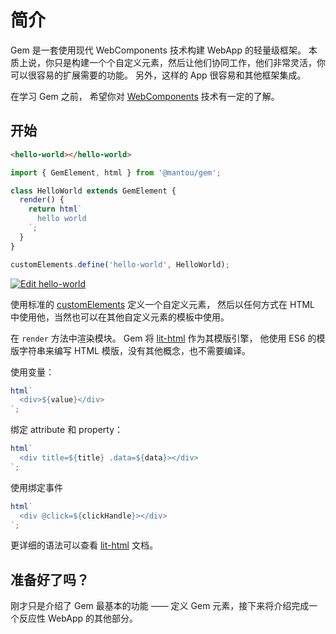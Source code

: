 # 简介

Gem 是一套使用现代 WebComponents 技术构建 WebApp 的轻量级框架。
本质上说，你只是构建一个个自定义元素，然后让他们协同工作，他们非常灵活，你可以很容易的扩展需要的功能。
另外，这样的 App 很容易和其他框架集成。

在学习 Gem 之前，
希望你对 [WebComponents](https://developer.mozilla.org/en-US/docs/Web/Web_Components) 技术有一定的了解。

## 开始

```html
<hello-world></hello-world>
```

```js
import { GemElement, html } from '@mantou/gem';

class HelloWorld extends GemElement {
  render() {
    return html`
      hello world
    `;
  }
}

customElements.define('hello-world', HelloWorld);
```

[![Edit hello-world](https://codesandbox.io/static/img/play-codesandbox.svg)](https://codesandbox.io/s/hello-world-llky3?fontsize=14&hidenavigation=1&theme=dark)

使用标准的 [customElements](https://developer.mozilla.org/en-US/docs/Web/API/Window/customElements) 定义一个自定义元素，
然后以任何方式在 HTML 中使用他，当然也可以在其他自定义元素的模板中使用。

在 `render` 方法中渲染模块。 Gem 将 [lit-html](https://github.com/Polymer/lit-html) 作为其模版引擎，
他使用 ES6 的模版字符串来编写 HTML 模版，没有其他概念，也不需要编译。

使用变量：

```js
html`
  <div>${value}</div>
`;
```

绑定 attribute 和 property：

```js
html`
  <div title=${title} .data=${data}></div>
`;
```

使用绑定事件

```js
html`
  <div @click=${clickHandle}></div>
`;
```

更详细的语法可以查看 [lit-html](https://lit-html.polymer-project.org/guide) 文档。

## 准备好了吗？

刚才只是介绍了 Gem 最基本的功能 —— 定义 Gem 元素，接下来将介绍完成一个反应性 WebApp 的其他部分。
